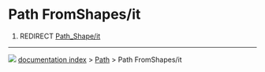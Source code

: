 # Path FromShapes/it
1.  REDIRECT [Path_Shape/it](Path_Shape/it.md)



---
![](images/Button_right.svg) [documentation index](../README.md) > [Path](Path_Workbench.md) > Path FromShapes/it
